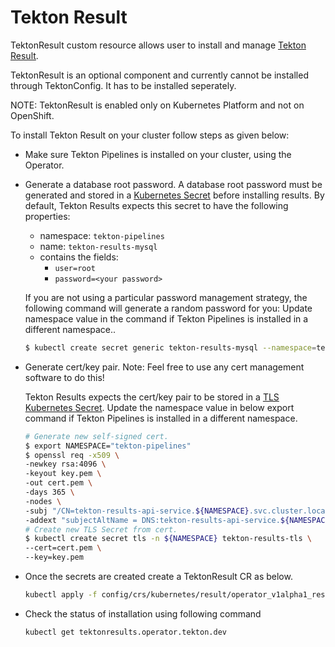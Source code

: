 # Tekton Result

TektonResult custom resource allows user to install and manage [Tekton Result][result].

TektonResult is an optional component and currently cannot be installed through TektonConfig. It has to be installed seperately.

NOTE: TektonResult is enabled only on Kubernetes Platform and not on OpenShift.

To install Tekton Result on your cluster follow steps as given below:
- Make sure Tekton Pipelines is installed on your cluster, using the Operator.
- Generate a database root password.
  A database root password must be generated and stored in a [Kubernetes Secret](https://kubernetes.io/docs/concepts/configuration/secret/)
  before installing results. By default, Tekton Results expects this secret to have
  the following properties:

    - namespace: `tekton-pipelines`
    - name: `tekton-results-mysql`
    - contains the fields:
        - `user=root`
        - `password=<your password>`

  If you are not using a particular password management strategy, the following
  command will generate a random password for you:
  Update namespace value in the command if Tekton Pipelines is installed in a different namespace..

   ```sh
   $ kubectl create secret generic tekton-results-mysql --namespace=tekton-pipelines --from-literal=user=root --from-literal=password=$(openssl rand -base64 20)
   ```
- Generate cert/key pair. 
  Note: Feel free to use any cert management software to do this!

  Tekton Results expects the cert/key pair to be stored in a [TLS Kubernetes Secret](https://kubernetes.io/docs/concepts/configuration/secret/#tls-secrets).
  Update the namespace value in below export command if Tekton Pipelines is installed in a different namespace.
   ```sh
   # Generate new self-signed cert.
   $ export NAMESPACE="tekton-pipelines"
   $ openssl req -x509 \
   -newkey rsa:4096 \
   -keyout key.pem \
   -out cert.pem \
   -days 365 \
   -nodes \
   -subj "/CN=tekton-results-api-service.${NAMESPACE}.svc.cluster.local" \
   -addext "subjectAltName = DNS:tekton-results-api-service.${NAMESPACE}.svc.cluster.local"
   # Create new TLS Secret from cert.
   $ kubectl create secret tls -n ${NAMESPACE} tekton-results-tls \
   --cert=cert.pem \
   --key=key.pem
   ```
- Once the secrets are created create a TektonResult CR as below.
  ```sh
  kubectl apply -f config/crs/kubernetes/result/operator_v1alpha1_result_cr.yaml
  ```
- Check the status of installation using following command
  ```sh
  kubectl get tektonresults.operator.tekton.dev
  ```

[result]:https://github.com/tektoncd/results